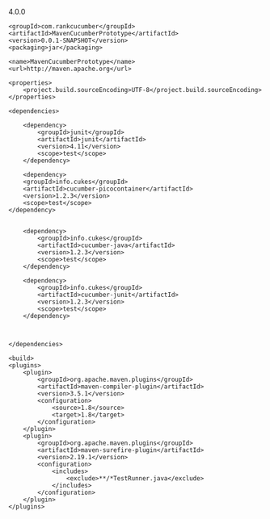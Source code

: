 <project xmlns="http://maven.apache.org/POM/4.0.0" xmlns:xsi="http://www.w3.org/2001/XMLSchema-instance"
	xsi:schemaLocation="http://maven.apache.org/POM/4.0.0 http://maven.apache.org/xsd/maven-4.0.0.xsd">
	<modelVersion>4.0.0</modelVersion>

	<groupId>com.rankcucumber</groupId>
	<artifactId>MavenCucumberPrototype</artifactId>
	<version>0.0.1-SNAPSHOT</version>
	<packaging>jar</packaging>

	<name>MavenCucumberPrototype</name>
	<url>http://maven.apache.org</url>

	<properties>
		<project.build.sourceEncoding>UTF-8</project.build.sourceEncoding>
	</properties>

	<dependencies>
		
		<dependency>
			<groupId>junit</groupId>
			<artifactId>junit</artifactId>
			<version>4.11</version>
			<scope>test</scope>
		</dependency>

		<dependency>
		<groupId>info.cukes</groupId>
		<artifactId>cucumber-picocontainer</artifactId>
		<version>1.2.3</version>
		<scope>test</scope>
	</dependency>


		<dependency>
			<groupId>info.cukes</groupId>
			<artifactId>cucumber-java</artifactId>
			<version>1.2.3</version>
			<scope>test</scope>
		</dependency>

		<dependency>
			<groupId>info.cukes</groupId>
			<artifactId>cucumber-junit</artifactId>
			<version>1.2.3</version>
			<scope>test</scope>
		</dependency>
	
		
		
	</dependencies>
	
	<build>
	<plugins>
		<plugin>
			<groupId>org.apache.maven.plugins</groupId>
			<artifactId>maven-compiler-plugin</artifactId>
			<version>3.5.1</version>
			<configuration>
				<source>1.8</source>
				<target>1.8</target>
			</configuration>
		</plugin>
		<plugin>
			<groupId>org.apache.maven.plugins</groupId>
			<artifactId>maven-surefire-plugin</artifactId>
			<version>2.19.1</version>
			<configuration>
				<includes>
					<exclude>**/*TestRunner.java</exclude>
				</includes>
			</configuration>
		</plugin>
	</plugins>


</build>
	
</project>
